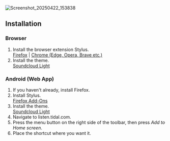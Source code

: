 ![Screenshot_20250422_153838](https://github.com/user-attachments/assets/c946cc00-37c8-43db-b990-8d4808840dbd)

## Installation
### Browser
1. Install the browser extension Stylus. \
[Firefox](https://addons.mozilla.org/en-CA/firefox/addon/styl-us/) | [Chrome (Edge, Opera, Brave etc.)](https://chromewebstore.google.com/detail/stylus/clngdbkpkpeebahjckkjfobafhncgmne)
2. Install the theme. \
   [Soundcloud Light](https://userstyles.world/style/22016/default-slug)

### Android (Web App)
1. If you haven't already, install Firefox.
2. Install Stylus.\
   [Firefox Add-Ons](https://addons.mozilla.org/en-CA/android/addon/styl-us/)
3. Install the theme. \
   [Soundcloud Light](https://userstyles.world/style/22016/default-slug)
4. Navigate to listen.tidal.com.
5. Press the menu button on the right side of the toolbar, then press *Add to Home screen*.
6. Place the shortcut where you want it.


